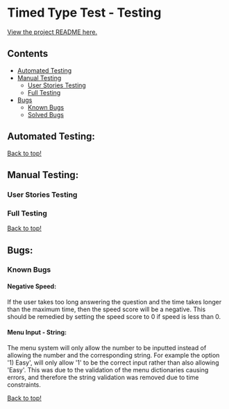 # Timed Type Test - Testing
[View the project README here.](README.md)

## Contents
* [Automated Testing](#automated-testing)
* [Manual Testing](#manual-testing)
    * [User Stories Testing](#user-stories-testing)
    * [Full Testing](#full-testing)
* [Bugs](#bugs)
    * [Known Bugs](#known-bugs)
    * [Solved Bugs](#solved-bugs)

## Automated Testing:
[Back to top!](#timed-type-test---testing)

## Manual Testing:
### User Stories Testing
### Full Testing

[Back to top!](#timed-type-test---testing)

## Bugs:
### Known Bugs
#### Negative Speed:
If the user takes too long answering the question and the time takes longer than the maximum time, then the speed score will be a negative. This should be remedied by setting the speed score to 0 if speed is less than 0.

#### Menu Input - String:
The menu system will only allow the number to be inputted instead of allowing the number and the corresponding string. For example the option '1) Easy', will only allow '1' to be the correct input rather than also allowing 'Easy'. This was due to the validation of the menu dictionaries causing errors, and therefore the string validation was removed due to time constraints.

[Back to top!](#timed-type-test---testing)